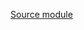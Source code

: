 [Source module](https://github.com/yangcandoit/SNEEV/tree/main/Execution%20module/manager/src/session_configs)
